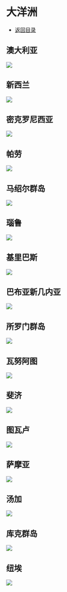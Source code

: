 # 大洋洲
+ [返回目录](../README.md)
## 澳大利亚
![](澳大利亚.jfif)
## 新西兰
![](新西兰.jfif)
## 密克罗尼西亚
![](密克罗尼西亚.jfif)
## 帕劳
![](帕劳.jfif)
## 马绍尔群岛
![](马绍尔群岛.jfif)
## 瑙鲁
![](瑙鲁.jfif)
## 基里巴斯
![](基里巴斯.jfif)
## 巴布亚新几内亚
![](巴布亚新几内亚.jfif)
## 所罗门群岛
![](所罗门群岛.jfif)
## 瓦努阿图
![](瓦努阿图.jfif)
## 斐济
![](斐济.jfif)
## 图瓦卢
![](图瓦卢.jfif)
## 萨摩亚
![](萨摩亚.jfif)
## 汤加
![](汤加.jfif)
## 库克群岛
![](库克群岛.jfif)
## 纽埃
![](纽埃.jfif)